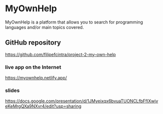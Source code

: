 # MyOwnHelp

MyOwnHelp is a platform that allows you to search for programming languages and/or main topics covered.

## GitHub repository

https://github.com/filipefcintra/project-2-my-own-help

### live app on the Internet

https://myownhelp.netlify.app/

### slides

https://docs.google.com/presentation/d/1JMyeixqx6bvuaTUONCLfbFfIXwjveKeMrgQXa9NXvr4/edit?usp=sharing




